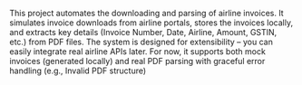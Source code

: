This project automates the downloading and parsing of airline invoices. It simulates invoice downloads from airline portals, stores the invoices locally, and extracts key details (Invoice Number, Date, Airline, Amount, GSTIN, etc.) from PDF files.
The system is designed for extensibility – you can easily integrate real airline APIs later. For now, it supports both mock invoices (generated locally) and real PDF parsing with graceful error handling (e.g., Invalid PDF structure)

